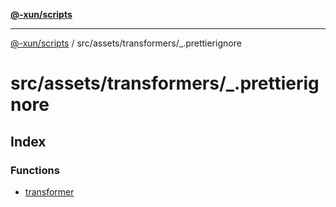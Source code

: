 [**@-xun/scripts**](../../../../README.md)

***

[@-xun/scripts](../../../../README.md) / src/assets/transformers/\_.prettierignore

# src/assets/transformers/\_.prettierignore

## Index

### Functions

- [transformer](functions/transformer.md)
